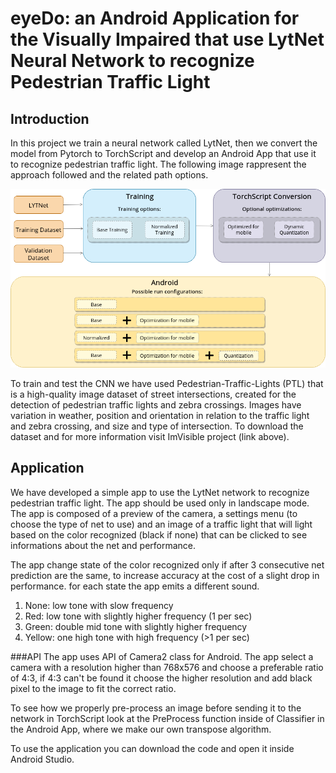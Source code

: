 # eyeDo: an Android Application for the Visually Impaired that use LytNet Neural Network to recognize Pedestrian Traffic Light

## Introduction
In this project we train a neural network called LytNet, then we convert the model from Pytorch to TorchScript and develop an Android App that use it to recognize pedestrian traffic light. The following image rappresent the approach followed and the related path options.

![](path.png)

To train and test the CNN we have used Pedestrian-Traffic-Lights (PTL) that is a high-quality image dataset of street intersections, created for the detection of pedestrian traffic lights and zebra crossings. Images have variation in weather, position and orientation in relation to the traffic light and zebra crossing, and size and type of intersection. To download the dataset and for more information visit ImVisible project (link above).

## Application

We have developed a simple app to use the LytNet network to recognize pedestrian traffic light. The app should be used only in landscape mode. The app is composed of a preview of the camera, a settings menu (to choose the type of net to use) and an image of a traffic light that will light based on the color recognized (black if none) that can be clicked to see informations about the net and performance.

The app change state of the color recognized only if after 3 consecutive net prediction are the same, to increase accuracy at the cost of a slight drop in performance. for each state the app emits a different sound.

 1. None: low tone with slow frequency
 2. Red: low tone with slightly higher frequency (1 per sec)
 3. Green: double mid tone with slightly higher frequency
 4. Yellow: one high tone with high frequency (>1 per sec)
 
 ###API
 The app uses API of Camera2 class for Android. The app select a camera with a resolution higher than 768x576 and choose a preferable ratio of 4:3, if 4:3 can't be found it choose the higher resolution and add black pixel to the image to fit the correct ratio.


To see how we properly pre-process an image before sending it to the network in TorchScript look at the PreProcess function inside of Classifier in the Android App, where we make our own transpose algorithm.

To use the application you can download the code and open it inside Android Studio.
